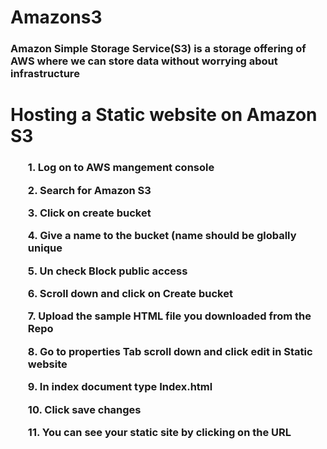# Amazons3

<h3>Amazon Simple Storage Service(S3) is a storage offering of AWS where we can store data without worrying about infrastructure

# Hosting a Static website on Amazon S3

<h3> 
<ul> 1. Log on to AWS mangement console </ul>
<ul> 2. Search for Amazon S3 </ul>
<ul> 3. Click on create bucket </ul>
<ul> 4. Give a name to the bucket (name should be globally unique </ul>
<ul> 5. Un check Block public access </ul>
<ul> 6. Scroll down and click on Create bucket </ul>
<ul> 7. Upload the sample HTML file you downloaded from the Repo </ul>
<ul> 8. Go to properties Tab scroll down and click edit in Static website </ul>
<ul> 9. In index document type Index.html </ul>
<ul> 10. Click save changes </ul>
<ul> 11. You can see your static site by clicking on the URL </ul>


